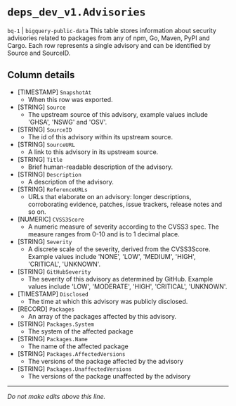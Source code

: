 # `deps_dev_v1.Advisories`
`bq-1` | `bigquery-public-data`
This table stores information about security advisories related to packages from any of npm, Go, Maven, PyPI and Cargo. Each row represents a single advisory and can be identified by Source and SourceID.

## Column details
* [TIMESTAMP] `SnapshotAt`
  - When this row was exported.
* [STRING]    `Source`
  - The upstream source of this advisory, example values include 'GHSA', 'NSWG' and 'OSV'.
* [STRING]    `SourceID`
  - The id of this advisory within its upstream source.
* [STRING]    `SourceURL`
  - A link to this advisory in its upstream source.
* [STRING]    `Title`
  - Brief human-readable description of the advisory.
* [STRING]    `Description`
  - A description of the advisory.
* [STRING]    `ReferenceURLs`
  - URLs that elaborate on an advisory: longer descriptions, corroborating evidence, patches, issue trackers, release notes and so on.
* [NUMERIC]   `CVSS3Score`
  - A numeric measure of severity according to the CVSS3 spec. The measure ranges from 0-10 and is to 1 decimal place.
* [STRING]    `Severity`
  - A discrete scale of the severity, derived from the CVSS3Score. Example values include 'NONE', 'LOW', 'MEDIUM', 'HIGH', 'CRITICAL', 'UNKNOWN'.
* [STRING]    `GitHubSeverity`
  - The severity of this advisory as determined by GitHub. Example values include 'LOW', 'MODERATE', 'HIGH', 'CRITICAL', 'UNKNOWN'.
* [TIMESTAMP] `Disclosed`
  - The time at which this advisory was publicly disclosed.
* [RECORD]    `Packages`
  - An array of the packages affected by this advisory.
* [STRING]    `Packages.System`
  - The system of the affected package
* [STRING]    `Packages.Name`
  - The name of the affected package
* [STRING]    `Packages.AffectedVersions`
  - The versions of the package affected by the advisory
* [STRING]    `Packages.UnaffectedVersions`
  - The versions of the package unaffected by the advisory

-------------------------------------------------------------------------------
*Do not make edits above this line.*
